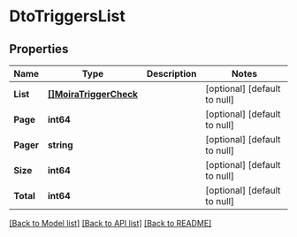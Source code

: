 # DtoTriggersList

## Properties
Name | Type | Description | Notes
------------ | ------------- | ------------- | -------------
**List** | [**[]MoiraTriggerCheck**](moira.TriggerCheck.md) |  | [optional] [default to null]
**Page** | **int64** |  | [optional] [default to null]
**Pager** | **string** |  | [optional] [default to null]
**Size** | **int64** |  | [optional] [default to null]
**Total** | **int64** |  | [optional] [default to null]

[[Back to Model list]](../README.md#documentation-for-models) [[Back to API list]](../README.md#documentation-for-api-endpoints) [[Back to README]](../README.md)

